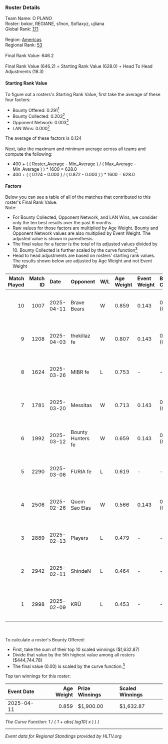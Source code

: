 ### Roster Details<br />
Team Name: O PLANO<br />
Roster: bokor, REGIANE, s1non, Sofiaxyz, ujliana<br />
Global Rank: [171](../../standings_global_2025_06_02.md)<br />
<br />
Region: [Americas]( ../../standings_americas_2025_06_02.md)<br />
Regional Rank: [53]( ../../standings_americas_2025_06_02.md)<br />
<br />
Final Rank Value:  646.2<br />
<br />
Final Rank Value (646.2) = Starting Rank Value (628.0) + Head To Head Adjustments (18.3)<br />

#### Starting Rank Value<br />
To figure out a rosters's Starting Rank Value, first take the average of these four factors:<br />
- Bounty Offered: 0.291[<sup>1</sup>](#table2)
- Bounty Collected: 0.203[<sup>2</sup>](#table1)
- Opponent Network: 0.003[<sup>2</sup>](#table1)
- LAN Wins: 0.000[<sup>2</sup>](#table1)

The average of these factors is 0.124<br />
<br />
Next, take the maximum and minimum average across all teams and compute the following:<br />
- 400 + ( ( Roster_Average - Min_Average ) / ( Max_Average - Min_Average ) ) * 1600 = 628.0
- 400 + ( ( 0.124 - 0.000 ) / ( 0.872 - 0.000 ) ) * 1600 = 628.0


#### Factors<br />
Below you can see a table of all of the matches that contributed to this roster's Final Rank Value.<br />
Note:<br />

- For Bounty Collected, Opponent Network, and LAN Wins, we consider only the ten best results over the past 6 months.
- Raw values for those factors are multiplied by Age Weight. Bounty and Opponent Network values are also multiplied by Event Weight. The adjusted value is shown in parenthesis.
- The final value for a factor is the total of its adjusted values divided by 10. Bounty Collected is further scaled by the curve function[<sup>3</sup>](#curveFunction)
- Head to head adjustments are based on rosters' starting rank values. The results shown below are adjusted by Age Weight and not Event Weight
<span id="table1"></span><br />


| Match Played | Match ID | Date       | Opponent          | W/L | Age Weight | Event Weight | Bounty Collected | Opponent Network | LAN Wins  | H2H Adj. | Roster                                     |
| -: | -: | :- | :- | :- | :- | :- | :- | :- | :- | -: | :- |
|           10 |     1007 | 2025-04-11 | Brave Bears       | W   | 0.859      | 0.143        | 0.002 (0.000)    | 0.000 (0.000)    | 0 (0.000) |     7.79 | bokor, REGIANE, s1non, Sofiaxyz, ujliana   |
|            9 |     1208 | 2025-04-03 | thekillaz fe      | W   | 0.807      | 0.143        | 0.002 (0.000)    | 0.091 (0.010)    | 0 (0.000) |    11.04 | bokor, LyttleZ, REGIANE, s1non, Sofiaxyz   |
|            8 |     1624 | 2025-03-26 | MIBR fe           | L   | 0.753      | -            | -                | -                | -         |    -9.74 | bokor, LyttleZ, REGIANE, s1non, Sofiaxyz   |
|            7 |     1781 | 2025-03-20 | Messitas          | W   | 0.713      | 0.143        | 0.002 (0.000)    | 0.028 (0.003)    | 0 (0.000) |    10.04 | bokor, LyttleZ, REGIANE, Sofiaxyz, ujliana |
|            6 |     1992 | 2025-03-12 | Bounty Hunters fe | W   | 0.659      | 0.143        | 0.003 (0.000)    | 0.116 (0.011)    | 0 (0.000) |     9.53 | bokor, LyttleZ, s1non, Sofiaxyz, ujliana   |
|            5 |     2290 | 2025-03-06 | FURIA fe          | L   | 0.619      | -            | -                | -                | -         |    -1.70 | bokor, LyttleZ, REGIANE, s1non, Sofiaxyz   |
|            4 |     2506 | 2025-02-26 | Quem Sao Elas     | W   | 0.566      | 0.143        | 0.003 (0.000)    | 0.088 (0.007)    | 0 (0.000) |     8.97 | bokor, LyttleZ, REGIANE, s1non, Sofiaxyz   |
|            3 |     2889 | 2025-02-13 | Players           | L   | 0.479      | -            | -                | -                | -         |    -6.46 | LyttleZ, REGIANE, s1non, segalla, Sofiaxyz |
|            2 |     2942 | 2025-02-11 | ShindeN           | L   | 0.464      | -            | -                | -                | -         |    -5.83 | bokor, LyttleZ, REGIANE, s1non, Sofiaxyz   |
|            1 |     2998 | 2025-02-09 | KRÜ               | L   | 0.453      | -            | -                | -                | -         |    -5.38 | bokor, LyttleZ, REGIANE, s1non, Sofiaxyz   |

<br />
<span id="table2"></span><br />
To calculate a roster's Bounty Offered:<br />

- First, take the sum of their top 10 scaled winnings ($1,632.87)
- Divide that value by the 5th highest value among all rosters ($444,744.78)
- The final value (0.00) is scaled by the curve function.[<sup>3</sup>](#curveFunction)

Top ten winnings for this roster:<br />

| Event Date | Age Weight | Prize Winnings | Scaled Winnings |
| :- | -: | :- | :- |
| 2025-04-11 |      0.859 | $1,900.00      | $1,632.87       |


<span id="curveFunction"></span>_The Curve Function: 1 / ( 1 + abs( log10( x ) ) )_<br />

---
_Event data for Regional Standings provided by HLTV.org_<br />

